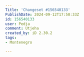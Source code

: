 ```yaml
---
Title: 'Changeset #156540133'
PublishDate: 2024-09-12T17:50:33Z
id: 156540133
user: Pedja
comment: Utjeha
created_by: iD 2.30.2
tags:
- Montenegro

---
```

